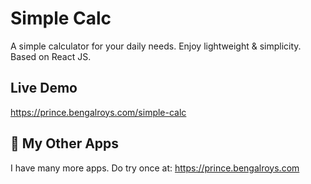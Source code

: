 
# Simple Calc
A simple calculator for your daily needs. Enjoy lightweight & simplicity. Based on React JS.
## Live Demo
https://prince.bengalroys.com/simple-calc

  
## 🚀 My Other Apps
I have many more apps. Do try once at: https://prince.bengalroys.com